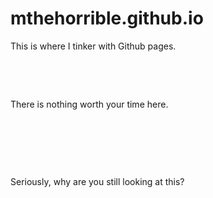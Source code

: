 # mthehorrible.github.io

This is where I tinker with Github pages.

&nbsp;

&nbsp;

There is nothing worth your time here.

&nbsp;

&nbsp;

&nbsp;

Seriously, why are you still looking at this?
